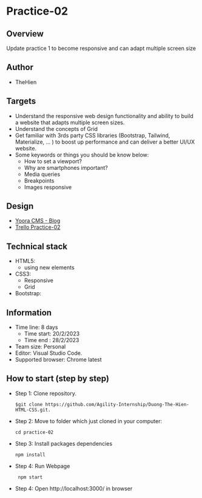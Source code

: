# Practice-02
## Overview
Update practice 1 to become responsive and can adapt multiple screen size
## Author
- TheHien
## Targets
- Understand the responsive web design functionality and ability to build a website that adapts multiple screen sizes.
- Understand the concepts of Grid
- Get familiar with 3rds party CSS libraries (Bootstrap, Tailwind, Materialize, … ) to boost up performance and can deliver a better UI/UX website.
- Some keywords or things you should be know below:
    - How to set a viewport?
    - Why are smartphones important?
    - Media queries
    - Breakpoints
    - Images responsive
## Design
- [Yoora CMS - Blog](https://www.figma.com/file/vxpGwXCoCTOmemQ77z9UYB/Yoora-CMS?node-id=0%3A1988&t=T90XuWtTxa5ltOub-0)
- [Trello Practice-02](https://trello.com/b/F6j0fCPm/html-css-practice-02)

## Technical stack
- HTML5:
    - using new elements
- CSS3:
    - Responsive
    - Grid
- Bootstrap:
## Information
- Time line: 8 days
    - Time start: 20/2/2023
    - Time end : 28/2/2023
- Team size: Personal
- Editor: Visual Studio Code.
- Supported browser: Chrome latest
## How to start (step by step)
- Step 1: Clone repository.
    ~~~
    $git clone https://github.com/Agility-Internship/Duong-The-Hien-HTML-CSS.git.
    ~~~
- Step 2: Move to folder which just cloned in your computer:
    ~~~
    cd practice-02
    ~~~
- Step 3: Install packages dependencies
    ~~~
    npm install
    ~~~
- Step 4: Run Webpage
    ~~~
     npm start
    ~~~
- Step 4: Open http://localhost:3000/ in browser

